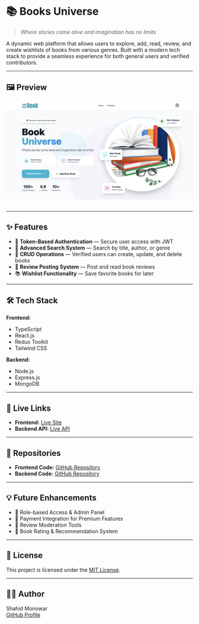 # 📚 Books Universe

> *Where stories come alive and imagination has no limits*

A dynamic web platform that allows users to explore, add, read, review, and create wishlists of books from various genres. Built with a modern tech stack to provide a seamless experience for both general users and verified contributors.

---

## 🖼️ Preview  

![Books Universe Hero Section](./landingpage.png)  

---

## ✨ Features

- 🔐 **Token-Based Authentication** — Secure user access with JWT  
- 🔎 **Advanced Search System** — Search by title, author, or genre  
- 📝 **CRUD Operations** — Verified users can create, update, and delete books  
- 💬 **Review Posting System** — Post and read book reviews  
- 📚 **Wishlist Functionality** — Save favorite books for later  

---

## 🛠️ Tech Stack

**Frontend:**  
- TypeScript  
- React.js  
- Redux Toolkit  
- Tailwind CSS  

**Backend:**  
- Node.js  
- Express.js  
- MongoDB  

---

## 🚀 Live Links

- **Frontend:** [Live Site](https://books-universe-frontend.netlify.app/)  
- **Backend API:** [Live API](https://books-universe-backend.vercel.app/api/v1/)  

---

## 📂 Repositories

- **Frontend Code:** [GitHub Repository](https://github.com/shahidmonowarr/books-universe)  
- **Backend Code:** [GitHub Repository](https://github.com/shahidmonowarr/books-universe-backend)  

---

## 💡 Future Enhancements  
- 🔹 Role-based Access & Admin Panel  
- 🔹 Payment Integration for Premium Features  
- 🔹 Review Moderation Tools  
- 🔹 Book Rating & Recommendation System  

---

## 📝 License  

This project is licensed under the [MIT License](LICENSE).  

---

## 👨‍💻 Author  

Shahid Monowar  
[GitHub Profile](https://github.com/shahidmonowarr)  

